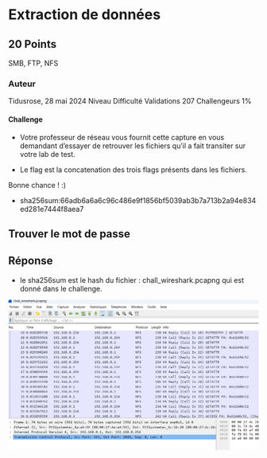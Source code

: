 
# Extraction de données


## 20 Points 
SMB, FTP, NFS

### Auteur
Tidusrose,  28 mai 2024
Niveau  Difficulté
Validations
207 Challengeurs 1%

#### Challenge 
* Votre professeur de réseau vous fournit cette capture en vous demandant d’essayer de retrouver les fichiers qu’il a fait transiter sur votre lab de test.

* Le flag est la concatenation des trois flags présents dans les fichiers.

Bonne chance ! :)

* sha256sum:66adb6a6a6c96c486e9f1856bf5039ab3b7a713b2a94e834ed281e7444f8aea7

## Trouver le mot de passe

## Réponse 

* le sha256sum est le hash du fichier :  chall_wireshark.pcapng qui est donné dans le challenge.




![alt text](Screenshots/Wireshrkrootme.png)

